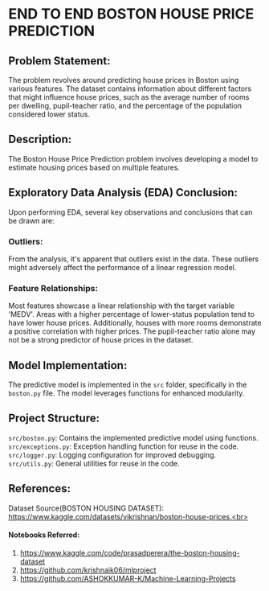 # END TO END BOSTON HOUSE PRICE PREDICTION 

## Problem Statement: 
The problem revolves around predicting house prices in Boston using various features. The dataset contains information about different factors that might influence house prices, such as the average number of rooms per dwelling, pupil-teacher ratio, and the percentage of the population considered lower status.

## Description:
The Boston House Price Prediction problem involves developing a model to estimate housing prices based on multiple features.

## Exploratory Data Analysis (EDA) Conclusion:

Upon performing EDA, several key observations and conclusions that can be drawn are:

### Outliers:
From the analysis, it's apparent that outliers exist in the data. These outliers might adversely affect the performance of a linear regression model.

### Feature Relationships:
Most features showcase a linear relationship with the target variable 'MEDV'. Areas with a higher percentage of lower-status population tend to have lower house prices. Additionally, houses with more rooms demonstrate a positive correlation with higher prices. The pupil-teacher ratio alone may not be a strong predictor of house prices in the dataset.

## Model Implementation:

The predictive model is implemented in the `src` folder, specifically in the `boston.py` file. The model leverages functions for enhanced modularity.

## Project Structure:

`src/boston.py`: Contains the implemented predictive model using functions.<br>
`src/exceptions.py`: Exception handling function for reuse in the code.<br>
`src/logger.py`: Logging configuration for improved debugging.<br>
`src/utils.py`: General utilities for reuse in the code.<br>

## References:

Dataset Source(BOSTON HOUSING DATASET):  https://www.kaggle.com/datasets/vikrishnan/boston-house-prices.<br>
#### Notebooks Referred:
1. https://www.kaggle.com/code/prasadperera/the-boston-housing-dataset<br>
2. https://github.com/krishnaik06/mlproject<br>
3. https://github.com/ASHOKKUMAR-K/Machine-Learning-Projects<br>



